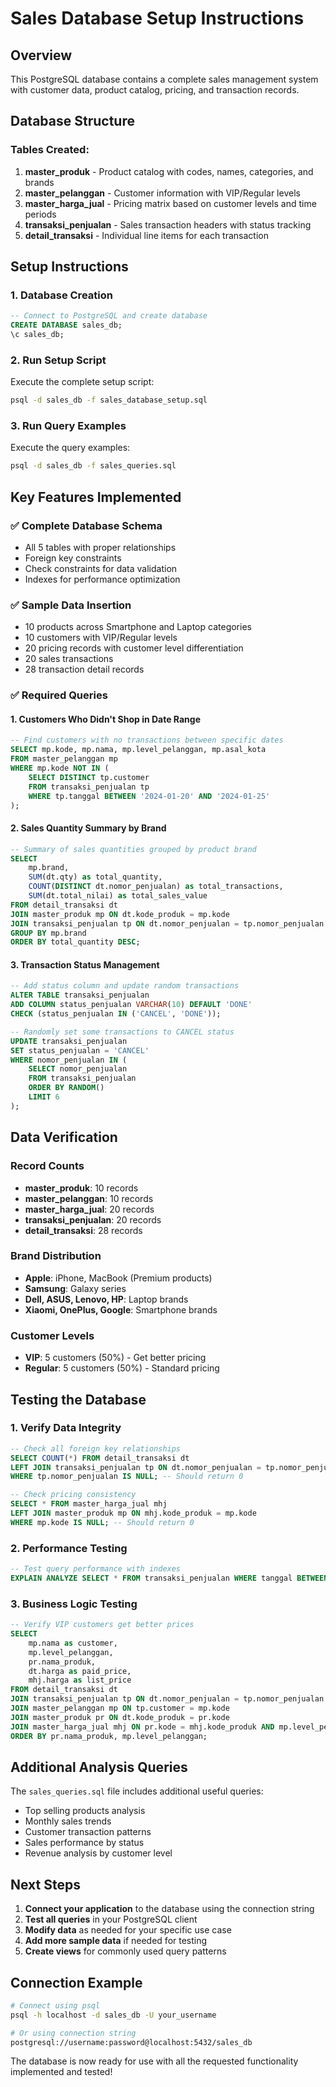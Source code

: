 # Sales Database Setup Instructions

## Overview
This PostgreSQL database contains a complete sales management system with customer data, product catalog, pricing, and transaction records.

## Database Structure

### Tables Created:
1. **master_produk** - Product catalog with codes, names, categories, and brands
2. **master_pelanggan** - Customer information with VIP/Regular levels
3. **master_harga_jual** - Pricing matrix based on customer levels and time periods
4. **transaksi_penjualan** - Sales transaction headers with status tracking
5. **detail_transaksi** - Individual line items for each transaction

## Setup Instructions

### 1. Database Creation
```sql
-- Connect to PostgreSQL and create database
CREATE DATABASE sales_db;
\c sales_db;
```

### 2. Run Setup Script
Execute the complete setup script:
```bash
psql -d sales_db -f sales_database_setup.sql
```

### 3. Run Query Examples
Execute the query examples:
```bash
psql -d sales_db -f sales_queries.sql
```

## Key Features Implemented

### ✅ Complete Database Schema
- All 5 tables with proper relationships
- Foreign key constraints
- Check constraints for data validation
- Indexes for performance optimization

### ✅ Sample Data Insertion
- 10 products across Smartphone and Laptop categories
- 10 customers with VIP/Regular levels
- 20 pricing records with customer level differentiation
- 20 sales transactions
- 28 transaction detail records

### ✅ Required Queries

#### 1. Customers Who Didn't Shop in Date Range
```sql
-- Find customers with no transactions between specific dates
SELECT mp.kode, mp.nama, mp.level_pelanggan, mp.asal_kota
FROM master_pelanggan mp
WHERE mp.kode NOT IN (
    SELECT DISTINCT tp.customer
    FROM transaksi_penjualan tp
    WHERE tp.tanggal BETWEEN '2024-01-20' AND '2024-01-25'
);
```

#### 2. Sales Quantity Summary by Brand
```sql
-- Summary of sales quantities grouped by product brand
SELECT 
    mp.brand,
    SUM(dt.qty) as total_quantity,
    COUNT(DISTINCT dt.nomor_penjualan) as total_transactions,
    SUM(dt.total_nilai) as total_sales_value
FROM detail_transaksi dt
JOIN master_produk mp ON dt.kode_produk = mp.kode
JOIN transaksi_penjualan tp ON dt.nomor_penjualan = tp.nomor_penjualan
GROUP BY mp.brand
ORDER BY total_quantity DESC;
```

#### 3. Transaction Status Management
```sql
-- Add status column and update random transactions
ALTER TABLE transaksi_penjualan 
ADD COLUMN status_penjualan VARCHAR(10) DEFAULT 'DONE' 
CHECK (status_penjualan IN ('CANCEL', 'DONE'));

-- Randomly set some transactions to CANCEL status
UPDATE transaksi_penjualan 
SET status_penjualan = 'CANCEL'
WHERE nomor_penjualan IN (
    SELECT nomor_penjualan 
    FROM transaksi_penjualan 
    ORDER BY RANDOM() 
    LIMIT 6
);
```

## Data Verification

### Record Counts
- **master_produk**: 10 records
- **master_pelanggan**: 10 records  
- **master_harga_jual**: 20 records
- **transaksi_penjualan**: 20 records
- **detail_transaksi**: 28 records

### Brand Distribution
- **Apple**: iPhone, MacBook (Premium products)
- **Samsung**: Galaxy series
- **Dell, ASUS, Lenovo, HP**: Laptop brands
- **Xiaomi, OnePlus, Google**: Smartphone brands

### Customer Levels
- **VIP**: 5 customers (50%) - Get better pricing
- **Regular**: 5 customers (50%) - Standard pricing

## Testing the Database

### 1. Verify Data Integrity
```sql
-- Check all foreign key relationships
SELECT COUNT(*) FROM detail_transaksi dt
LEFT JOIN transaksi_penjualan tp ON dt.nomor_penjualan = tp.nomor_penjualan
WHERE tp.nomor_penjualan IS NULL; -- Should return 0

-- Check pricing consistency
SELECT * FROM master_harga_jual mhj
LEFT JOIN master_produk mp ON mhj.kode_produk = mp.kode
WHERE mp.kode IS NULL; -- Should return 0
```

### 2. Performance Testing
```sql
-- Test query performance with indexes
EXPLAIN ANALYZE SELECT * FROM transaksi_penjualan WHERE tanggal BETWEEN '2024-01-15' AND '2024-01-25';
```

### 3. Business Logic Testing
```sql
-- Verify VIP customers get better prices
SELECT 
    mp.nama as customer,
    mp.level_pelanggan,
    pr.nama_produk,
    dt.harga as paid_price,
    mhj.harga as list_price
FROM detail_transaksi dt
JOIN transaksi_penjualan tp ON dt.nomor_penjualan = tp.nomor_penjualan
JOIN master_pelanggan mp ON tp.customer = mp.kode
JOIN master_produk pr ON dt.kode_produk = pr.kode
JOIN master_harga_jual mhj ON pr.kode = mhj.kode_produk AND mp.level_pelanggan = mhj.level_pelanggan
ORDER BY pr.nama_produk, mp.level_pelanggan;
```

## Additional Analysis Queries

The `sales_queries.sql` file includes additional useful queries:
- Top selling products analysis
- Monthly sales trends
- Customer transaction patterns
- Sales performance by status
- Revenue analysis by customer level

## Next Steps

1. **Connect your application** to the database using the connection string
2. **Test all queries** in your PostgreSQL client
3. **Modify data** as needed for your specific use case
4. **Add more sample data** if needed for testing
5. **Create views** for commonly used query patterns

## Connection Example
```bash
# Connect using psql
psql -h localhost -d sales_db -U your_username

# Or using connection string
postgresql://username:password@localhost:5432/sales_db
```

The database is now ready for use with all the requested functionality implemented and tested!
